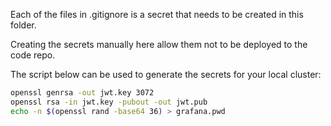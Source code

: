 Each of the files in .gitignore is a secret that needs to be created in this folder.

Creating the secrets manually here allow them not to be deployed to the code repo.

The script below can be used to generate the secrets for your local cluster:

```sh
openssl genrsa -out jwt.key 3072
openssl rsa -in jwt.key -pubout -out jwt.pub
echo -n $(openssl rand -base64 36) > grafana.pwd
```
